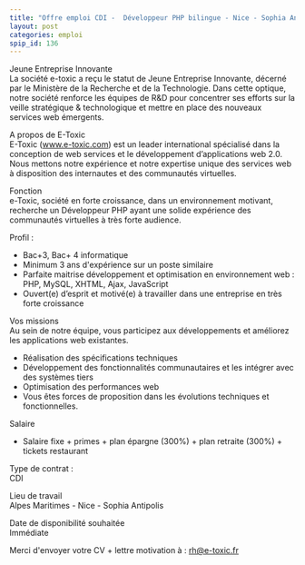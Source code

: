 ```yaml
---
title: "Offre emploi CDI -  Développeur PHP bilingue - Nice - Sophia Antipolis"
layout: post
categories: emploi
spip_id: 136
---
```

<p class="chapo">
Jeune Entreprise Innovante<br>
La société e-toxic a reçu le statut de Jeune Entreprise Innovante, décerné par le Ministère de la Recherche et de la Technologie.  Dans cette optique, notre société renforce les équipes de  R&amp;D pour  concentrer ses efforts sur la veille stratégique &amp; technologique et mettre en place des nouveaux services web émergents.

</p>

A propos de E-Toxic<br> 
E-Toxic (www.e-toxic.com)  est un leader international spécialisé dans la conception de web services et le développement d’applications web 2.0. Nous mettons notre expérience et notre expertise unique des services web à disposition des internautes et des communautés virtuelles.

Fonction <br> 
e-Toxic, société en forte croissance, dans un environnement motivant, recherche un Développeur PHP  ayant une solide expérience des communautés virtuelles à très forte audience.

Profil :<br> 
* Bac+3, Bac+ 4 informatique
* Minimum 3 ans d'expérience sur un poste similaire 
* Parfaite maitrise développement et optimisation en environnement web : PHP, MySQL, XHTML, Ajax, JavaScript
* Ouvert(e) d’esprit et motivé(e) à travailler dans une entreprise en très forte croissance

Vos missions<br> 
Au sein de notre équipe, vous participez aux développements et améliorez les applications web existantes.
* Réalisation des spécifications techniques
* Développement des fonctionnalités communautaires et les intégrer avec des systèmes tiers
* Optimisation des performances web
* Vous êtes forces de proposition dans les évolutions techniques et fonctionnelles.

Salaire<br> 
* Salaire fixe + primes + plan épargne (300%) +  plan retraite (300%) +  tickets restaurant


Type de contrat : <br> 
CDI 

Lieu de travail<br> 
Alpes Maritimes - Nice - Sophia Antipolis 

Date de disponibilité souhaitée <br>
Immédiate

Merci d'envoyer votre CV + lettre motivation à : rh@e-toxic.fr

